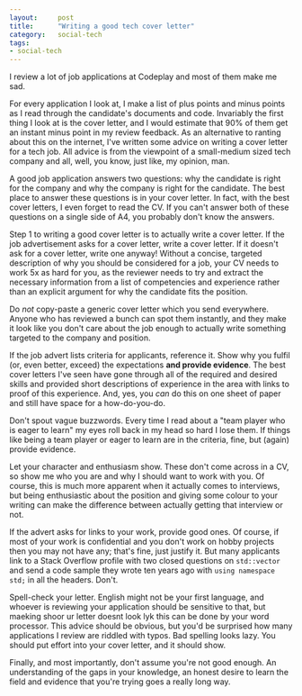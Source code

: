 ```yaml
---
layout:     post
title:      "Writing a good tech cover letter"
category:   social-tech
tags:
- social-tech
---
```


I review a lot of job applications at Codeplay and most of them make me sad.

For every application I look at, I make a list of plus points and minus points as I read through the candidate's documents and code. Invariably the first thing I look at is the cover letter, and I would estimate that 90% of them get an instant minus point in my review feedback. As an alternative to ranting about this on the internet, I've written some advice on writing a cover letter for a tech job. All advice is from the viewpoint of a small-medium sized tech company and all, well, you know, just like, my opinion, man.

A good job application answers two questions: why the candidate is right for the company and why the company is right for the candidate. The best place to answer these questions is in your cover letter. In fact, with the best cover letters, I even forget to read the CV. If you can't answer both of these questions on a single side of A4, you probably don't know the answers.

Step 1 to writing a good cover letter is to actually write a cover letter. If the job advertisement asks for a cover letter, write a cover letter. If it doesn't ask for a cover letter, write one anyway! Without a concise, targeted description of why you should be considered for a job, your CV needs to work 5x as hard for you, as the reviewer needs to try and extract the necessary information from a list of competencies and experience rather than an explicit argument for why the candidate fits the position.

Do *not* copy-paste a generic cover letter which you send everywhere. Anyone who has reviewed a bunch can spot them instantly, and they make it look like you don't care about the job enough to actually write something targeted to the company and position.

If the job advert lists criteria for applicants, reference it. Show why you fulfil (or, even better, exceed) the expectations **and provide evidence**. The best cover letters I've seen have gone through all of the required and desired skills and provided short descriptions of experience in the area with links to proof of this experience. And, yes, you *can* do this on one sheet of paper and still have space for a how-do-you-do.

Don't spout vague buzzwords. Every time I read about a "team player who is eager to learn" my eyes roll back in my head so hard I lose them. If things like being a team player or eager to learn are in the criteria, fine, but (again) provide evidence.

Let your character and enthusiasm show. These don't come across in a CV, so show me who you are and why I should want to work with you. Of course, this is much more apparent when it actually comes to interviews, but being enthusiastic about the position and giving some colour to your writing can make the difference between actually getting that interview or not.

If the advert asks for links to your work, provide good ones. Of course, if most of your work is confidential and you don't work on hobby projects then you may not have any; that's fine, just justify it. But many applicants link to a Stack Overflow profile with two closed questions on `std::vector` and send a code sample they wrote ten years ago with `using namespace std;` in all the headers. Don't. 

Spell-check your letter. English might not be your first language, and whoever is reviewing your application should be sensitive to that, but maeking shoor ur letter doesnt look lyk this can be done by your word processor. This advice should be obvious, but you'd be surprised how many applications I review are riddled with typos. Bad spelling looks lazy. You should put effort into your cover letter, and it should show.

Finally, and most importantly, don't assume you're not good enough. An understanding of the gaps in your knowledge, an honest desire to learn the field and evidence that you're trying goes a really long way.

